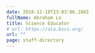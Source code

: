 ```yaml
---
date: 2018-12-18T23:03:06.180Z
fullName: Abraham Lo
title: Science Educator
# url: https://alo.bscs.org/
url: ""
page: staff-directory
---
```

